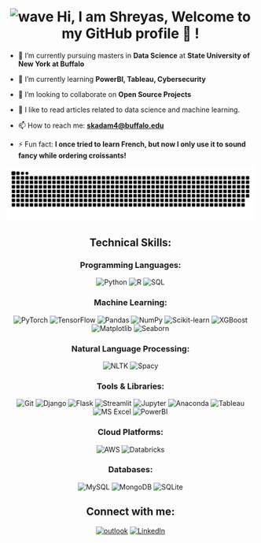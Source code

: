 <h1 align="center">
  <img src="https://github.com/user-attachments/assets/bdd0cc23-b412-4047-afec-374addcfea0a" alt="wave" width="40" height="40"/> 
  Hi, I am Shreyas, Welcome to my GitHub profile 🚀 !
</h1>

- 🔭 I’m currently pursuing masters in **Data Science** at **State University of New York at Buffalo**
  
- 🌱 I’m currently learning **PowerBI, Tableau, Cybersecurity**

- 🤝 I’m looking to collaborate on **Open Source Projects**

- 📝 I like to read articles related to data science and machine learning.

- 📫 How to reach me: **skadam4@buffalo.edu**

- ⚡ Fun fact: **I once tried to learn French, but now I only use it to sound fancy while ordering croissants!**

<div align="center">
  <picture>
    <source media="(prefers-color-scheme: dark)" srcset="https://raw.githubusercontent.com/platane/platane/output/github-contribution-grid-snake-dark.svg">
    <source media="(prefers-color-scheme: light)" srcset="https://raw.githubusercontent.com/platane/platane/output/github-contribution-grid-snake.svg">
    <img alt="github contribution grid snake animation" src="https://raw.githubusercontent.com/platane/platane/output/github-contribution-grid-snake.svg">
  </picture>
</div>

<h2 align="center">Technical Skills:</h2>

<h3 align="center">Programming Languages:</h3>
<p align="center">
<img src="https://www.vectorlogo.zone/logos/python/python-icon.svg" alt="Python" width="60" height="60"/>
<img src="https://www.vectorlogo.zone/logos/r-project/r-project-icon.svg" alt="R" width="60" height="60"/>
<img src="https://www.vectorlogo.zone/logos/mysql/mysql-icon.svg" alt="SQL" width="60" height="60"/>
</p>

<h3 align="center">Machine Learning:</h3>
<p align="center">
  <img src="https://www.vectorlogo.zone/logos/pytorch/pytorch-icon.svg" alt="PyTorch" width="60" height="60"/>
<img src="https://www.vectorlogo.zone/logos/tensorflow/tensorflow-icon.svg" alt="TensorFlow" width="60" height="60"/>
<img src="https://pandas.pydata.org/static/img/pandas_white.svg" alt="Pandas" width="100" height="100"/>
<img src="https://upload.wikimedia.org/wikipedia/commons/3/31/NumPy_logo_2020.svg" alt="NumPy" width="100" height="100"/>
<img src="https://upload.wikimedia.org/wikipedia/commons/0/05/Scikit_learn_logo_small.svg" alt="Scikit-learn" width="90" height="90"/>
<img src="https://miro.medium.com/v2/resize:fit:828/format:webp/1*yhE3CBwTrlXcAIvNJNTQiA.png" alt="XGBoost" width="100" height="100"/>
<img src="https://matplotlib.org/stable/_static/logo_dark.svg" alt="Matplotlib" width="100" height="100"/>
<img src="https://seaborn.pydata.org/_images/logo-wide-lightbg.svg" alt="Seaborn" width="100" height="100"/>
</p>

<h3 align="center">Natural Language Processing:</h3>
<p align="center">
 <img src="https://thedatascientist.com/wp-content/uploads/2023/08/nltk-276x300.png" alt="NLTK" width="80" height="80"/>
<img src="https://inapp.com/wp-content/uploads/2022/10/SpaCy_logo.svg-1.png" alt="Spacy" width="80" height="80"/>
</p>

<h3 align="center">Tools & Libraries:</h3>
<p align="center">
 <img src="https://www.vectorlogo.zone/logos/git-scm/git-scm-icon.svg" alt="Git" width="80" height="80"/>
<img src="https://www.vectorlogo.zone/logos/djangoproject/djangoproject-icon.svg" alt="Django" width="80" height="80"/>
<img src="https://cdn.worldvectorlogo.com/logos/flask.svg" alt="Flask" width="80" height="80"/>
<img src="https://streamlit.io/images/brand/streamlit-logo-primary-colormark-darktext.png" alt="Streamlit" width="80" height="80"/>
<img src="https://www.svgrepo.com/show/353949/jupyter.svg" alt="Jupyter" width="80" height="80"/>
<img src="https://searchvectorlogo.com/wp-content/uploads/2020/10/anaconda-inc-logo-vector.png" alt="Anaconda" width="80" height="80"/>
<img src="https://cdn.worldvectorlogo.com/logos/tableau-logo.svg" alt="Tableau" width="80" height="80"/>
<img src="https://www.logo.wine/a/logo/Microsoft_Excel/Microsoft_Excel-Logo.wine.svg" alt="MS Excel" width="80" height="80"/>
<img src="https://seekvectorlogo.com/wp-content/uploads/2022/02/power-bi-vector-logo-2022-small.png" alt="PowerBI" width="80" height="80"/>
</p>

<h3 align="center">Cloud Platforms:</h3>
<p align="center">
 <img src="https://www.vectorlogo.zone/logos/amazon_aws/amazon_aws-icon.svg" alt="AWS" width="80" height="80"/>
<img src="https://www.vectorlogo.zone/logos/databricks/databricks-icon.svg" alt="Databricks" width="80" height="80"/>
</p>

<h3 align="center">Databases:</h3>
<p align="center">
<img src="https://www.vectorlogo.zone/logos/mysql/mysql-icon.svg" alt="MySQL" width="80" height="80"/>
<img src="https://www.vectorlogo.zone/logos/mongodb/mongodb-icon.svg" alt="MongoDB" width="80" height="80"/>
<img src="https://www.vectorlogo.zone/logos/sqlite/sqlite-icon.svg" alt="SQLite" width="80" height="80"/>

<h2 align="center">Connect with me:</h2>
<p align="center">
  <a href="mailto:skadam4@buffalo.edu"> <img src="https://www.logo.wine/a/logo/Microsoft_Outlook/Microsoft_Outlook-Logo.wine.svg" alt="outlook" width="40" height="40"/></a>
  <a href="https://linkedin.com/in/shreyas-s-kadam" target="blank"><img src="https://www.vectorlogo.zone/logos/linkedin/linkedin-icon.svg" alt="LinkedIn" width="40" height="40"/></a>
</p>
